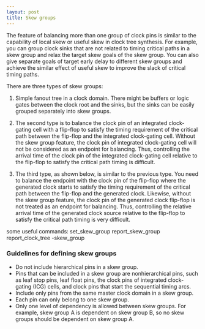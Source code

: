 ```yaml
---
layout: post
title: Skew groups
---
```


The feature of balancing more than one group of clock pins is similar to the capability of local  skew  or  useful  skew  in  clock  tree  synthesis. For  example,  you  can  group  clock  sinks  that  are  not  related  to  timing  critical  paths  in  a  skew  group  and  relax  the  target  skew goals of the skew group. You can also give separate goals of target early delay to different skew groups and achieve the similar effect of useful skew to improve the slack of critical timing paths.  

There are three types of skew groups:

1. Simple fanout tree in a clock domain. There might be buffers or logic gates  between  the  clock  root  and  the  sinks,  but  the  sinks  can  be  easily  grouped  separately into skew groups.

2. The second type is to balance the clock pin of an integrated clock-gating cell with a flip-flop  to  satisfy  the  timing  requirement  of  the  critical  path  between  the  flip-flop  and  the  integrated clock-gating cell. Without the skew group feature, the clock pin of integrated clock-gating  cell  will  not  be  considered  as  an  endpoint  for  balancing.  Thus,  controlling  the arrival time of the clock pin of the integrated clock-gating cell relative to the flip-flop to satisfy the critical path timing is difficult.

3. The third type, as shown below, is similar to the previous type. You need to balance the endpoint with the clock pin of the flip-flop where the generated clock starts to satisfy the timing  requirement  of  the  critical  path  between  the  flip-flop  and  the  generated  clock.  Likewise, without the skew group feature, the clock pin of the generated clock flip-flop is not treated as an endpoint for balancing. Thus, controlling the relative arrival time of the generated  clock  source  relative  to  the  flip-flop  to  satisfy  the  critical  path  timing  is  very  difficult.

some useful commands:
set_skew_group
report_skew_group
report_clock_tree -skew_group


### Guidelines for defining skew groups
- Do not include hierarchical pins in a skew group.
- Pins that can be included in a skew group are nonhierarchical pins, such as leaf stop pins, leaf float pins, the clock pins of integrated clock-gating (ICG) cells, and clock pins that start the sequential timing arcs.
- Include only pins from the same master clock domain in a skew group.
- Each pin can only belong to one skew group.
- Only  one  level  of  dependency  is  allowed  between  skew  groups. For  example,  skew  group  A  is  dependent  on  skew  group  B,  so  no  skew  groups  should  be  dependent  on  skew group A.
